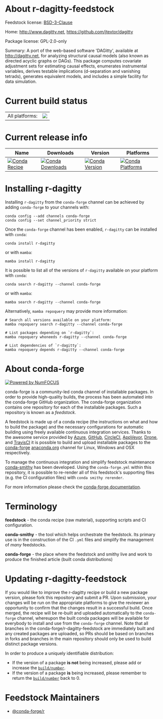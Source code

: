 About r-dagitty-feedstock
=========================

Feedstock license: [BSD-3-Clause](https://github.com/conda-forge/r-dagitty-feedstock/blob/main/LICENSE.txt)

Home: http://www.dagitty.net, https://github.com/jtextor/dagitty

Package license: GPL-2.0-only

Summary: A port of the web-based software 'DAGitty', available at <http://dagitty.net>, for analyzing structural causal models (also known as directed acyclic graphs or DAGs). This package computes covariate adjustment sets for estimating causal effects, enumerates instrumental variables, derives testable implications (d-separation and vanishing tetrads), generates equivalent models, and includes a simple facility for data simulation.

Current build status
====================


<table><tr><td>All platforms:</td>
    <td>
      <a href="https://dev.azure.com/conda-forge/feedstock-builds/_build/latest?definitionId=11173&branchName=main">
        <img src="https://dev.azure.com/conda-forge/feedstock-builds/_apis/build/status/r-dagitty-feedstock?branchName=main">
      </a>
    </td>
  </tr>
</table>

Current release info
====================

| Name | Downloads | Version | Platforms |
| --- | --- | --- | --- |
| [![Conda Recipe](https://img.shields.io/badge/recipe-r--dagitty-green.svg)](https://anaconda.org/conda-forge/r-dagitty) | [![Conda Downloads](https://img.shields.io/conda/dn/conda-forge/r-dagitty.svg)](https://anaconda.org/conda-forge/r-dagitty) | [![Conda Version](https://img.shields.io/conda/vn/conda-forge/r-dagitty.svg)](https://anaconda.org/conda-forge/r-dagitty) | [![Conda Platforms](https://img.shields.io/conda/pn/conda-forge/r-dagitty.svg)](https://anaconda.org/conda-forge/r-dagitty) |

Installing r-dagitty
====================

Installing `r-dagitty` from the `conda-forge` channel can be achieved by adding `conda-forge` to your channels with:

```
conda config --add channels conda-forge
conda config --set channel_priority strict
```

Once the `conda-forge` channel has been enabled, `r-dagitty` can be installed with `conda`:

```
conda install r-dagitty
```

or with `mamba`:

```
mamba install r-dagitty
```

It is possible to list all of the versions of `r-dagitty` available on your platform with `conda`:

```
conda search r-dagitty --channel conda-forge
```

or with `mamba`:

```
mamba search r-dagitty --channel conda-forge
```

Alternatively, `mamba repoquery` may provide more information:

```
# Search all versions available on your platform:
mamba repoquery search r-dagitty --channel conda-forge

# List packages depending on `r-dagitty`:
mamba repoquery whoneeds r-dagitty --channel conda-forge

# List dependencies of `r-dagitty`:
mamba repoquery depends r-dagitty --channel conda-forge
```


About conda-forge
=================

[![Powered by
NumFOCUS](https://img.shields.io/badge/powered%20by-NumFOCUS-orange.svg?style=flat&colorA=E1523D&colorB=007D8A)](https://numfocus.org)

conda-forge is a community-led conda channel of installable packages.
In order to provide high-quality builds, the process has been automated into the
conda-forge GitHub organization. The conda-forge organization contains one repository
for each of the installable packages. Such a repository is known as a *feedstock*.

A feedstock is made up of a conda recipe (the instructions on what and how to build
the package) and the necessary configurations for automatic building using freely
available continuous integration services. Thanks to the awesome service provided by
[Azure](https://azure.microsoft.com/en-us/services/devops/), [GitHub](https://github.com/),
[CircleCI](https://circleci.com/), [AppVeyor](https://www.appveyor.com/),
[Drone](https://cloud.drone.io/welcome), and [TravisCI](https://travis-ci.com/)
it is possible to build and upload installable packages to the
[conda-forge](https://anaconda.org/conda-forge) [anaconda.org](https://anaconda.org/)
channel for Linux, Windows and OSX respectively.

To manage the continuous integration and simplify feedstock maintenance
[conda-smithy](https://github.com/conda-forge/conda-smithy) has been developed.
Using the ``conda-forge.yml`` within this repository, it is possible to re-render all of
this feedstock's supporting files (e.g. the CI configuration files) with ``conda smithy rerender``.

For more information please check the [conda-forge documentation](https://conda-forge.org/docs/).

Terminology
===========

**feedstock** - the conda recipe (raw material), supporting scripts and CI configuration.

**conda-smithy** - the tool which helps orchestrate the feedstock.
                   Its primary use is in the construction of the CI ``.yml`` files
                   and simplify the management of *many* feedstocks.

**conda-forge** - the place where the feedstock and smithy live and work to
                  produce the finished article (built conda distributions)


Updating r-dagitty-feedstock
============================

If you would like to improve the r-dagitty recipe or build a new
package version, please fork this repository and submit a PR. Upon submission,
your changes will be run on the appropriate platforms to give the reviewer an
opportunity to confirm that the changes result in a successful build. Once
merged, the recipe will be re-built and uploaded automatically to the
`conda-forge` channel, whereupon the built conda packages will be available for
everybody to install and use from the `conda-forge` channel.
Note that all branches in the conda-forge/r-dagitty-feedstock are
immediately built and any created packages are uploaded, so PRs should be based
on branches in forks and branches in the main repository should only be used to
build distinct package versions.

In order to produce a uniquely identifiable distribution:
 * If the version of a package **is not** being increased, please add or increase
   the [``build/number``](https://docs.conda.io/projects/conda-build/en/latest/resources/define-metadata.html#build-number-and-string).
 * If the version of a package **is** being increased, please remember to return
   the [``build/number``](https://docs.conda.io/projects/conda-build/en/latest/resources/define-metadata.html#build-number-and-string)
   back to 0.

Feedstock Maintainers
=====================

* [@conda-forge/r](https://github.com/conda-forge/r/)

